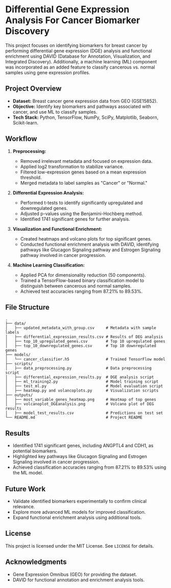 # Differential Gene Expression Analysis For Cancer Biomarker Discovery




This project focuses on identifying biomarkers for breast cancer by performing differential gene expression (DGE) analysis and functional enrichment using DAVID (Database for Annotation, Visualization, and Integrated Discovery). Additionally, a machine learning (ML) component was incorporated as an added feature to classify cancerous vs. normal samples using gene expression profiles.

## Project Overview
- **Dataset:** Breast cancer gene expression data from GEO (GSE15852).
- **Objective:** Identify key biomarkers and pathways associated with cancer, and use ML to classify samples.
- **Tech Stack:** Python, TensorFlow, NumPy, SciPy, Matplotlib, Seaborn, Scikit-learn.

## Workflow
1. **Preprocessing:**
   - Removed irrelevant metadata and focused on expression data.
   - Applied log2 transformation to stabilize variance.
   - Filtered low-expression genes based on a mean expression threshold.
   - Merged metadata to label samples as "Cancer" or "Normal."

2. **Differential Expression Analysis:**
   - Performed t-tests to identify significantly upregulated and downregulated genes.
   - Adjusted p-values using the Benjamini-Hochberg method.
   - Identified 1741 significant genes for further analysis.

3. **Visualization and Functional Enrichment:**
   - Created heatmaps and volcano plots for top significant genes.
   - Conducted functional enrichment analysis with DAVID, identifying pathways like Glucagon Signaling pathway and Estrogen Signaling pathway involved in cancer progression.

4. **Machine Learning Classification:**
   - Applied PCA for dimensionality reduction (50 components).
   - Trained a TensorFlow-based binary classification model to distinguish between cancerous and normal samples.
   - Achieved test accuracies ranging from 87.21% to 89.53%.

## File Structure
```
.
├── data/
│   ├── updated_metadata_with_group.csv     # Metadata with sample labels
│   ├── differential_expression_results.csv # Results of DEG analysis
│   ├── top_10_upregulated_genes.csv        # Top 10 upregulated genes
│   ├── top_10_downregulated_genes.csv      # Top 10 downregulated genes
├── models/
│   └── cancer_classifier.h5                # Trained TensorFlow model
├── scripts/
│   ├── data_preprocessing.py               # Data preprocessing script
│   ├── differential_expression_results.py  # DGE analysis script
│   ├── ml_training2.py                     # Model training script
│   ├── test_ml.py                          # Model evaluation script
│   ├── heatmap.py and volancoplots.py      # Visualization scripts
├── outputs/
│   ├── most_variable_genes_heatmap.png     # Heatmap of top genes
│   ├── volcanoplot_DGEanalysis.png         # Volcano plot of DEG results
│   ├── model_test_results.csv              # Predictions on test set
└── README.md                               # Project README
```


## Results
- Identified 1741 significant genes, including ANGPTL4 and CDH1, as potential biomarkers.
- Highlighted key pathways like Glucagon Signaling and Estrogen Signaling involved in cancer progression.
- Achieved classification accuracies ranging from 87.21% to 89.53% using the ML model.

## Future Work
- Validate identified biomarkers experimentally to confirm clinical relevance.
- Explore more advanced ML models for improved classification.
- Expand functional enrichment analysis using additional tools.

## License
This project is licensed under the MIT License. See `LICENSE` for details.

## Acknowledgments
- Gene Expression Omnibus (GEO) for providing the dataset.
- DAVID for functional annotation and enrichment analysis tools.
